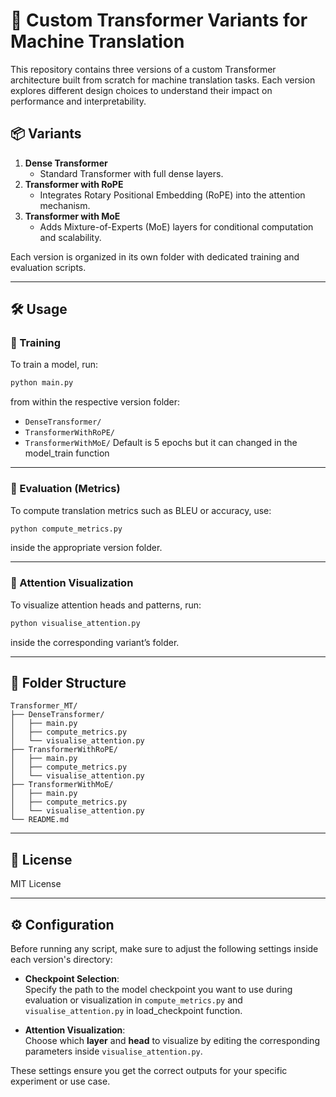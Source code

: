 
# 🧠 Custom Transformer Variants for Machine Translation

This repository contains three versions of a custom Transformer architecture built from scratch for machine translation tasks. Each version explores different design choices to understand their impact on performance and interpretability.

## 📦 Variants

1. **Dense Transformer**  
   - Standard Transformer with full dense layers.
2. **Transformer with RoPE**  
   - Integrates Rotary Positional Embedding (RoPE) into the attention mechanism.
3. **Transformer with MoE**  
   - Adds Mixture-of-Experts (MoE) layers for conditional computation and scalability.

Each version is organized in its own folder with dedicated training and evaluation scripts.

---

## 🛠️ Usage

### 🔧 Training

To train a model, run:

```bash
python main.py
```

from within the respective version folder:
- `DenseTransformer/`
- `TransformerWithRoPE/`
- `TransformerWithMoE/`
Default is 5 epochs but it can changed in the model_train function
---

### 📏 Evaluation (Metrics)

To compute translation metrics such as BLEU or accuracy, use:

```bash
python compute_metrics.py
```

inside the appropriate version folder.

---

### 🎯 Attention Visualization

To visualize attention heads and patterns, run:

```bash
python visualise_attention.py
```

inside the corresponding variant’s folder.

---

## 📁 Folder Structure

```
Transformer_MT/
├── DenseTransformer/
│   ├── main.py
│   ├── compute_metrics.py
│   └── visualise_attention.py
├── TransformerWithRoPE/
│   ├── main.py
│   ├── compute_metrics.py
│   └── visualise_attention.py
├── TransformerWithMoE/
│   ├── main.py
│   ├── compute_metrics.py
│   └── visualise_attention.py
└── README.md
```

---

## 📜 License

MIT License


---

## ⚙️ Configuration

Before running any script, make sure to adjust the following settings inside each version's directory:

- **Checkpoint Selection**:  
  Specify the path to the model checkpoint you want to use during evaluation or visualization in `compute_metrics.py` and `visualise_attention.py` in load_checkpoint function.

- **Attention Visualization**:  
  Choose which **layer** and **head** to visualize by editing the corresponding parameters inside `visualise_attention.py`.

These settings ensure you get the correct outputs for your specific experiment or use case.
